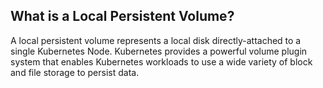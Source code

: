 

## What is a Local Persistent Volume?
 A local persistent volume represents a local disk directly-attached to a single Kubernetes Node. Kubernetes provides a powerful volume plugin system that enables Kubernetes workloads to use a wide variety of block and file storage to persist data.

